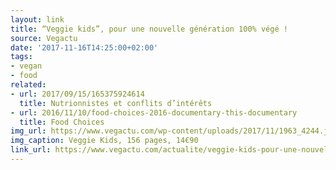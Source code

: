 ```yaml
---
layout: link
title: “Veggie kids”, pour une nouvelle génération 100% végé !
source: Vegactu
date: '2017-11-16T14:25:00+02:00'
tags:
- vegan
- food
related:
- url: 2017/09/15/165375924614
  title: Nutrion­nistes et conflits d’intérêts
- url: 2016/11/10/food-choices-2016-documentary-this-documentary
  title: Food Choices
img_url: https://www.vegactu.com/wp-content/uploads/2017/11/1963_4244.jpg
img_caption: Veggie Kids, 156 pages, 14€90
link_url: https://www.vegactu.com/actualite/veggie-kids-pour-une-nouvelle-generation-100-vege-26243/
---
```

